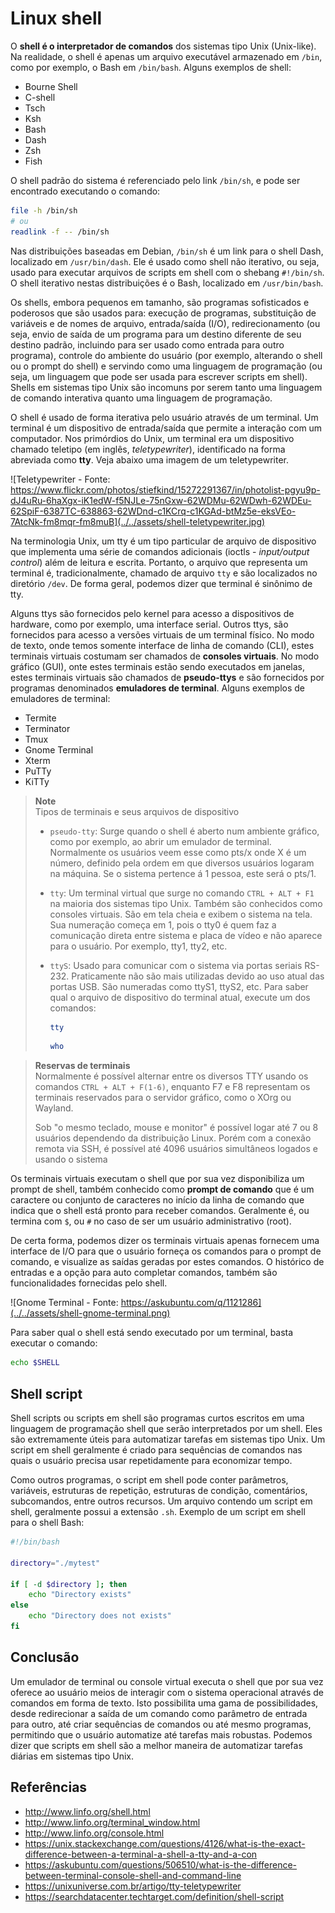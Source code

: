 # Linux shell

O **shell é o interpretador de comandos** dos sistemas tipo Unix (Unix-like). Na realidade, o shell é apenas um arquivo executável armazenado em `/bin`, como por exemplo, o Bash em `/bin/bash`. Alguns exemplos de shell:

- Bourne Shell
- C-shell
- Tsch
- Ksh
- Bash
- Dash
- Zsh
- Fish

O shell padrão do sistema é referenciado pelo link `/bin/sh`, e pode ser encontrado executando o comando:

```bash
file -h /bin/sh
# ou
readlink -f -- /bin/sh
```

Nas distribuições baseadas em Debian, `/bin/sh` é um link para o shell Dash, localizado em `/usr/bin/dash`. Ele é usado como shell não iterativo, ou seja, usado para executar arquivos de scripts em shell com o shebang  `#!/bin/sh`. O shell iterativo nestas distribuições é o Bash, localizado em `/usr/bin/bash`.

Os shells, embora pequenos em tamanho, são programas sofisticados e poderosos que são usados para: execução de programas, substituição de variáveis e de nomes de arquivo, entrada/saída (I/O), redirecionamento (ou seja, envio de saída de um programa para um destino diferente de seu destino padrão, incluindo para ser usado como entrada para outro programa), controle do ambiente do usuário (por exemplo, alterando o shell ou o prompt do shell) e servindo como uma linguagem de programação (ou seja, um linguagem que pode ser usada para escrever scripts em shell). Shells em sistemas tipo Unix são incomuns por serem tanto uma linguagem de comando interativa quanto uma linguagem de programação.

O shell é usado de forma iterativa pelo usuário através de um terminal. Um terminal é um dispositivo de entrada/saída que permite a interação com um computador. Nos primórdios do Unix, um terminal era um dispositivo chamado teletipo (em inglês, *teletypewriter*), identificado na forma abreviada como **tty**. Veja abaixo uma imagem de um teletypewriter.

![Teletypewriter - Fonte: https://www.flickr.com/photos/stiefkind/15272291367/in/photolist-pgyu9p-dJ4uRu-6haXgx-iK1edW-f5NJLe-75nGxw-62WDMu-62WDwh-62WDEu-62SpiF-6387TC-638863-62WDnd-c1KCrq-c1KGAd-btMz5e-eksVEo-7AtcNk-fm8mqr-fm8muB](../../assets/shell-teletypewriter.jpg)

Na terminologia Unix, um tty é um tipo particular de arquivo de dispositivo que implementa uma série de comandos adicionais (ioctls - *input/output control*) além de leitura e escrita. Portanto, o arquivo que representa um terminal é, tradicionalmente, chamado de arquivo `tty` e são localizados no diretório `/dev`. De forma geral, podemos dizer que terminal é sinônimo de tty.

Alguns ttys são fornecidos pelo kernel para acesso a dispositivos de hardware, como por exemplo, uma interface serial. Outros ttys, são fornecidos para acesso a versões virtuais de um terminal físico. No modo de texto, onde temos somente interface de linha de comando (CLI), estes terminais virtuais costumam ser chamados de **consoles virtuais**. No modo gráfico (GUI), onte estes terminais estão sendo executados em janelas, estes terminais virtuais são chamados de **pseudo-ttys** e são fornecidos por programas denominados **emuladores de terminal**. Alguns exemplos de emuladores de terminal:

- Termite
- Terminator
- Tmux
- Gnome Terminal
- Xterm
- PuTTy
- KiTTy

> **Note**\
> Tipos de terminais e seus arquivos de dispositivo
>
> - `pseudo-tty`:
>   Surge quando o shell é aberto num ambiente gráfico, como por exemplo, ao abrir um emulador de terminal. Normalmente os usuários veem esse como pts/x onde X é um número, definido pela ordem em que diversos usuários logaram na máquina. Se o sistema pertence á 1 pessoa, este será o pts/1.
> - `tty`: Um terminal virtual que surge no comando `CTRL + ALT + F1` na maioria dos sistemas tipo Unix. Também são conhecidos como consoles virtuais. São em tela cheia e exibem o sistema na tela. Sua numeração começa em 1, pois o tty0 é quem faz a comunicação direta entre sistema e placa de vídeo e não aparece para o usuário. Por exemplo, tty1, tty2, etc.
> - `ttyS`: Usado para comunicar com o sistema via portas seriais RS-232. Praticamente não são mais utilizadas devido ao uso atual das portas USB. São numeradas como ttyS1, ttyS2, etc.
> Para saber qual o arquivo de dispositivo do terminal atual, execute um dos comandos:
>
>   ```bash
>   tty
>   ```
>
>    ```bash
>    who
>   ```


> **Reservas de terminais** \
> Normalmente é possível alternar entre os diversos TTY usando os comandos `CTRL + ALT + F(1-6)`, enquanto F7 e F8 representam os terminais reservados para o servidor gráfico, como o XOrg ou Wayland.
>
> Sob "o mesmo teclado, mouse e monitor" é possível logar até 7 ou 8 usuários dependendo da distribuição Linux. Porém com a conexão remota via SSH, é possível até 4096 usuários simultâneos logados e usando o sistema

Os terminais virtuais executam o shell que por sua vez disponibiliza um prompt de shell, também conhecido como **prompt de comando** que é um caractere ou conjunto de caracteres no início da linha de comando que indica que o shell está pronto para receber comandos. Geralmente é, ou termina com `$`, ou `#` no caso de ser um usuário administrativo (root).

De certa forma, podemos dizer os terminais virtuais apenas fornecem uma interface de I/O para que o usuário forneça os comandos para o prompt de comando, e visualize as saídas geradas por estes comandos. O histórico de entradas e a opção para auto completar comandos, também são funcionalidades fornecidas pelo shell.

![Gnome Terminal - Fonte: https://askubuntu.com/q/1121286](../../assets/shell-gnome-terminal.png)

Para saber qual o shell está sendo executado por um terminal, basta executar o comando:

```bash
echo $SHELL
```

## Shell script

Shell scripts ou scripts em shell são programas curtos escritos em uma linguagem de programação shell que serão interpretados por um shell. Eles são extremamente úteis para automatizar tarefas em sistemas tipo Unix. Um script em shell geralmente é criado para sequências de comandos nas quais o usuário precisa usar repetidamente para economizar tempo.

Como outros programas, o script em shell pode conter parâmetros, variáveis, estruturas de repetição, estruturas de condição, comentários, subcomandos, entre outros recursos. Um arquivo contendo um script em shell, geralmente possui a extensão `.sh`. Exemplo de um script em shell para o shell Bash:

```bash
#!/bin/bash

directory="./mytest"

if [ -d $directory ]; then
    echo "Directory exists"
else
    echo "Directory does not exists"
fi
```

## Conclusão

Um emulador de terminal ou console virtual executa o shell que por sua vez oferece ao usuário meios de interagir com o sistema operacional através de comandos em forma de texto. Isto possibilita uma gama de possibilidades, desde redirecionar a saída de um comando como parâmetro de entrada para outro, até criar sequências de comandos ou até mesmo programas, permitindo que o usuário automatize até tarefas mais robustas. Podemos dizer que scripts em shell são a melhor maneira de automatizar tarefas diárias em sistemas tipo Unix.

## Referências

- <http://www.linfo.org/shell.html>
- <http://www.linfo.org/terminal_window.html>
- <http://www.linfo.org/console.html>
- <https://unix.stackexchange.com/questions/4126/what-is-the-exact-difference-between-a-terminal-a-shell-a-tty-and-a-con>
- <https://askubuntu.com/questions/506510/what-is-the-difference-between-terminal-console-shell-and-command-line>
- <https://unixuniverse.com.br/artigo/tty-teletypewriter>
- <https://searchdatacenter.techtarget.com/definition/shell-script>
